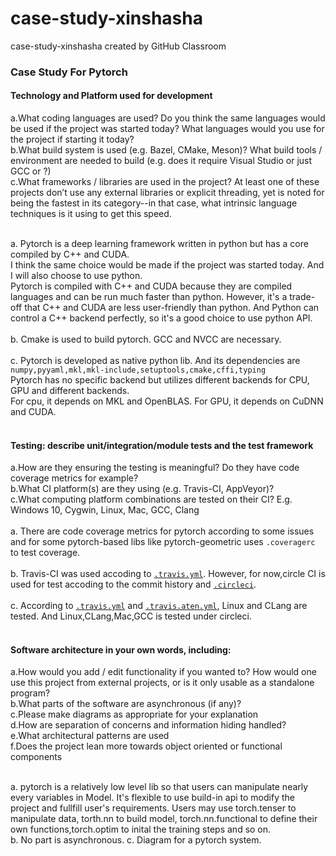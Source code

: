 # case-study-xinshasha
case-study-xinshasha created by GitHub Classroom

### Case Study For Pytorch
#### Technology and Platform used for development
a.What coding languages are used? Do you think the same languages would be used if the project was started today? What languages would you use for the project if starting it today?<br>
b.What build system is used (e.g. Bazel, CMake, Meson)? What build tools / environment are needed to build (e.g. does it require Visual Studio or just GCC or ?)<br>
c.What frameworks / libraries are used in the project? At least one of these projects don’t use any external libraries or explicit threading, yet is noted for being the fastest in its category--in that case, what intrinsic language techniques is it using to get this speed.<br><br>

a. Pytorch is a deep learning framework written in python but has a core compiled by C++ and CUDA. <br>
I think the same choice would be made if the project was started today. And I will also choose to use python.<br>
Pytorch is compiled with C++ and CUDA because they are compiled languages and can be run much faster than python. However, it's a trade-off that C++ and CUDA are less user-friendly than python.
And Python can control a C++ backend perfectly, so it's a good choice to use python API.<br><br>
b. Cmake is used to build pytorch. GCC and NVCC are necessary.<br><br>
c. Pytorch is developed as native python lib. And its dependencies are ```numpy,pyyaml,mkl,mkl-include,setuptools,cmake,cffi,typing```<br>
Pytorch has no specific backend but utilizes different backends for CPU, GPU and different backends.<br>
For cpu, it depends on MKL and OpenBLAS. For GPU, it depends on CuDNN and CUDA.<br><br>

#### Testing: describe unit/integration/module tests and the test framework
a.How are they ensuring the testing is meaningful? Do they have code coverage metrics for example?<br>
b.What CI platform(s) are they using (e.g. Travis-CI, AppVeyor)?<br>
c.What computing platform combinations are tested on their CI? E.g. Windows 10, Cygwin, Linux, Mac, GCC, Clang<br>
<br>
a. There are code coverage metrics for pytorch according to some issues and for some pytorch-based libs like pytorch-geometric uses ```.coveragerc``` to test coverage.<br><br>
b. Travis-CI was used accoding to [```.travis.yml```](https://github.com/pytorch/pytorch/blob/master/.travis.yml). However, for now,circle CI is used for test accoding to the commit history and [```.circleci```](https://github.com/pytorch/pytorch/tree/master/.circleci).<br><br>
c. According to  [```.travis.yml```](https://github.com/pytorch/pytorch/blob/master/.travis.yml) and [```.travis.aten.yml```](https://github.com/pytorch/pytorch/blob/master/.travis.aten.yml), Linux and CLang are tested.
And Linux,CLang,Mac,GCC is tested under circleci.<br><br>

#### Software architecture in your own words, including:
a.How would you add / edit functionality if you wanted to? How would one use this project from external projects, or is it only usable as a standalone program?<br>
b.What parts of the software are asynchronous (if any)?<br>
c.Please make diagrams as appropriate for your explanation<br>
d.How are separation of concerns and information hiding handled?<br>
e.What architectural patterns are used<br>
f.Does the project lean more towards object oriented or functional components<br><br>

a. pytorch is a relatively low level lib so that users can manipulate nearly every variables in Model. It's flexible to use build-in api to modify the project and fullfill user's requirements.
Users may use torch.tenser to manipulate data, torth.nn to build model, torch.nn.functional to define their own functions,torch.optim to inital the training steps and so on.<br>
b. No part is asynchronous.
c. Diagram for a pytorch system.




